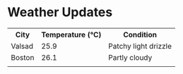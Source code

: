 # Weather Updates

<!-- WEATHER-UPDATE-START -->
<table><tr><th>City</th><th>Temperature (°C)</th><th>Condition</th></tr><tr><td>Valsad</td><td>25.9</td><td>Patchy light drizzle</td></tr><tr><td>Boston</td><td>26.1</td><td>Partly cloudy</td></tr><tr><td></td><td></td><td></td></tr></table>
<!-- WEATHER-UPDATE-END -->
